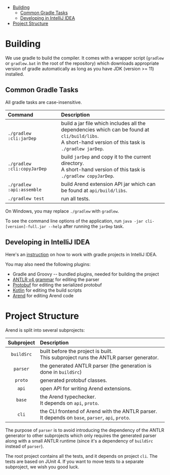 * [Building](#building)
  * [Common Gradle Tasks](#common-gradle-tasks)
  * [Developing in IntelliJ IDEA](#developing-in-intellij-idea)
* [Project Structure](#project-structure)
<!--
* [Contributing Guidelines](#contributing-guidelines)
-->

<!--
Created by [gh-md-toc](https://github.com/ekalinin/github-markdown-toc)
-->

# Building

We use gradle to build the compiler. It comes with a wrapper script (`gradlew` or `gradlew.bat` in
the root of the repository) which downloads appropriate version of gradle
automatically as long as you have JDK (version >= 11) installed.

## Common Gradle Tasks

All gradle tasks are case-insensitive.

|Command|Description|
|:---|:---|
|`./gradlew :cli:jarDep`|build a jar file which includes all the dependencies which can be found at `cli/build/libs`.<br/>A short-hand version of this task is `./gradlew jarDep`.|
|`./gradlew :cli:copyJarDep`|build `jarDep` and copy it to the current directory.<br/>A short-hand version of this task is `./gradlew copyJarDep`.|
|`./gradlew :api:assemble`|build Arend extension API jar which can be found at `api/build/libs`.|
|`./gradlew test`|run all tests.|

On Windows, you may replace `./gradlew` with `gradlew`.

To see the command line options of the application, run `java -jar cli-[version]-full.jar --help`
after running the `jarDep` task.

## Developing in IntelliJ IDEA

Here's an [instruction](https://www.jetbrains.com/help/idea/gradle.html)
on how to work with gradle projects in IntelliJ IDEA.

You may also need the following plugins:
+ Gradle and Groovy -- bundled plugins, needed for building the project
+ [ANTLR v4 grammar](https://plugins.jetbrains.com/plugin/7358) for editing the parser
+ [Protobuf](https://plugins.jetbrains.com/plugin/8277) for editing the serialized protobuf
+ [Kotlin](https://plugins.jetbrains.com/plugin/6954) for editing the build scripts
+ [Arend](https://plugins.jetbrains.com/plugin/11162) for editing Arend code

# Project Structure

Arend is split into several subprojects:

|Subproject|Description|
|:---:|:---|
|`buildSrc`|built before the project is built.<br/>This subproject runs the ANTLR parser generator.|
|`parser`|the generated ANTLR parser (the generation is done in `buildSrc`)|
|`proto`|generated protobuf classes.|
|`api`|open API for writing Arend extensions.|
|`base`|the Arend typechecker.<br/>It depends on `api`, `proto`.|
|`cli`|the CLI frontend of Arend with the ANTLR parser.<br/>It depends on `base`, `parser`, `api`, `proto`.|

The purpose of `parser` is to avoid introducing the dependency of the ANTLR
generator to other subprojects which only requires
the generated parser along with a small ANTLR runtime
(since it's a dependency of `buildSrc` instead of `parser`).

The root project contains all the tests,
and it depends on project `cli`.
The tests are based on JUnit 4.
If you want to move tests to a separate subproject, we wish you good luck.

<!--
# Contributing Guidelines

Things to keep in mind:

+ Don't refactor others' code, but you're welcomed to refactor your own.
+ Add a test fixture when you fix a bug to ensure it never popups again.
+ Make sure tests pass before submitting a patch or a pull request.
  Your code will be tested on GitHub Actions.
+ Be careful when you want to modify the build scripts,
  make sure dependencies shared by multiple subprojects have a corresponding
  version name stored in `rootProject.ext`.
+ [JetBrains Annotations](https://github.com/JetBrains/java-annotations) is your friend.
+ Never add generated files to the git repo.

If you don't know where to start but looking for a chance of contribution,
go ahead to [list of issues](https://github.com/JetBrains/Arend/issues) and pick
one you like. You can ask a developer on [gitter](https://gitter.im/arend-lang/community).
-->